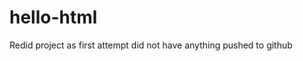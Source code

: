 # hello-html
Redid project as first attempt did not have anything pushed to github
<!--I originally posted a different url and then realized I did not properly push the index.html. I deleted everything and started over and updated my answer in Openclass.-->
